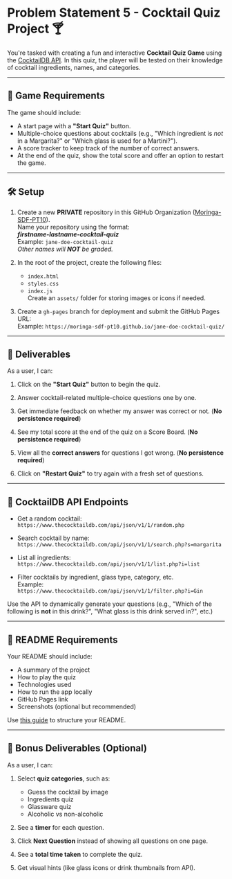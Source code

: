 # **Problem Statement 5 - Cocktail Quiz Project 🍸**

You're tasked with creating a fun and interactive **Cocktail Quiz Game** using the [CocktailDB API](https://www.thecocktaildb.com/api.php). In this quiz, the player will be tested on their knowledge of cocktail ingredients, names, and categories.

---

## 🧾 Game Requirements

The game should include:

- A start page with a **"Start Quiz"** button.
- Multiple-choice questions about cocktails (e.g., "Which ingredient is *not* in a Margarita?" or "Which glass is used for a Martini?").
- A score tracker to keep track of the number of correct answers.
- At the end of the quiz, show the total score and offer an option to restart the game.

---

## 🛠️ Setup

1.  Create a new **PRIVATE** repository in this GitHub Organization ([Moringa-SDF-PT10](https://github.com/Moringa-SDF-PT10 "Link")).  
    Name your repository using the format:  
    **_firstname-lastname-cocktail-quiz_**  
    Example: `jane-doe-cocktail-quiz`  
    _Other names will **NOT** be graded._

2. In the root of the project, create the following files:
    - `index.html`
    - `styles.css`
    - `index.js`  
    Create an `assets/` folder for storing images or icons if needed.

3. Create a `gh-pages` branch for deployment and submit the GitHub Pages URL:  
   Example: `https://moringa-sdf-pt10.github.io/jane-doe-cocktail-quiz/`

---

## 🧪 Deliverables

As a user, I can:

1. Click on the **"Start Quiz"** button to begin the quiz.

2. Answer cocktail-related multiple-choice questions one by one.

3. Get immediate feedback on whether my answer was correct or not. (**No persistence required**)

4. See my total score at the end of the quiz on a Score Board. (**No persistence required**)

5. View all the **correct answers** for questions I got wrong. (**No persistence required**)

6. Click on **"Restart Quiz"** to try again with a fresh set of questions.

---

## 🔗 CocktailDB API Endpoints

- Get a random cocktail:  
  `https://www.thecocktaildb.com/api/json/v1/1/random.php`

- Search cocktail by name:  
  `https://www.thecocktaildb.com/api/json/v1/1/search.php?s=margarita`

- List all ingredients:  
  `https://www.thecocktaildb.com/api/json/v1/1/list.php?i=list`

- Filter cocktails by ingredient, glass type, category, etc.  
  Example:  
  `https://www.thecocktaildb.com/api/json/v1/1/filter.php?i=Gin`

Use the API to dynamically generate your questions (e.g., "Which of the following is **not** in this drink?", "What glass is this drink served in?", etc.)

---

## 📘 README Requirements

Your README should include:
- A summary of the project
- How to play the quiz
- Technologies used
- How to run the app locally
- GitHub Pages link
- Screenshots (optional but recommended)

Use [this guide](https://www.freecodecamp.org/news/how-to-write-a-good-readme-file/) to structure your README.

---

## 🚀 Bonus Deliverables (Optional)

As a user, I can:

1. Select **quiz categories**, such as:
   - Guess the cocktail by image
   - Ingredients quiz
   - Glassware quiz
   - Alcoholic vs non-alcoholic

2. See a **timer** for each question.

3. Click **Next Question** instead of showing all questions on one page.

4. See a **total time taken** to complete the quiz.

5. Get visual hints (like glass icons or drink thumbnails from API).
